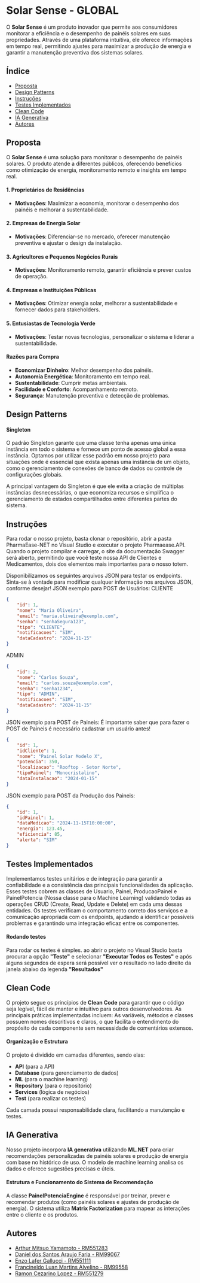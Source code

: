 
# Solar Sense - GLOBAL

O **Solar Sense** é um produto inovador que permite aos consumidores monitorar a eficiência e o desempenho de painéis solares em suas propriedades. Através de uma plataforma intuitiva, ele oferece informações em tempo real, permitindo ajustes para maximizar a produção de energia e garantir a manutenção preventiva dos sistemas solares.

## Índice

- [Proposta](#proposta)
- [Design Patterns](#design-patterns)
- [Instruções](#instruções)
- [Testes Implementados](#testes-implementados)
- [Clean Code](#clean-code)
- [IA Generativa](#ia-generativa)
- [Autores](#autores)

## Proposta

O **Solar Sense** é uma solução para monitorar o desempenho de painéis solares. O produto atende a diferentes públicos, oferecendo benefícios como otimização de energia, monitoramento remoto e insights em tempo real.

#### 1. **Proprietários de Residências**
- **Motivações**: Maximizar a economia, monitorar o desempenho dos painéis e melhorar a sustentabilidade.
  
#### 2. **Empresas de Energia Solar**
- **Motivações**: Diferenciar-se no mercado, oferecer manutenção preventiva e ajustar o design da instalação.

#### 3. **Agricultores e Pequenos Negócios Rurais**
- **Motivações**: Monitoramento remoto, garantir eficiência e prever custos de operação.

#### 4. **Empresas e Instituições Públicas**
- **Motivações**: Otimizar energia solar, melhorar a sustentabilidade e fornecer dados para stakeholders.

#### 5. **Entusiastas de Tecnologia Verde**
- **Motivações**: Testar novas tecnologias, personalizar o sistema e liderar a sustentabilidade.

#### Razões para Compra
- **Economizar Dinheiro**: Melhor desempenho dos painéis.
- **Autonomia Energética**: Monitoramento em tempo real.
- **Sustentabilidade**: Cumprir metas ambientais.
- **Facilidade e Conforto**: Acompanhamento remoto.
- **Segurança**: Manutenção preventiva e detecção de problemas.


## Design Patterns

#### **Singleton**
O padrão Singleton garante que uma classe tenha apenas uma única instância em todo o sistema e fornece um ponto de acesso global a essa instância. Optamos por utilizar esse padrão em nosso projeto para situações onde é essencial que exista apenas uma instância de um objeto, como o gerenciamento de conexões de banco de dados ou controle de configurações globais.



A principal vantagem do Singleton é que ele evita a criação de múltiplas instâncias desnecessárias, o que economiza recursos e simplifica o gerenciamento de estados compartilhados entre diferentes partes do sistema.

## Instruções
Para rodar o nosso projeto, basta clonar o repositório, abrir a pasta PharmaEase-NET no Visual Studio e executar o projeto Pharmaease.API. Quando o projeto compilar e carregar, o site da documentação Swagger será aberto, permitindo que você teste nossa API de Clientes e Medicamentos, dois dos elementos mais importantes para o nosso totem.

Disponibilizamos os seguintes arquivos JSON para testar os endpoints. Sinta-se à vontade para modificar qualquer informação nos arquivos JSON, conforme desejar!
JSON exemplo para POST de Usuários:
CLIENTE
```json
{
    "id": 1,
    "nome": "Maria Oliveira",
    "email": "maria.oliveira@exemplo.com",
    "senha": "senhaSegura123",
    "tipo": "CLIENTE",
    "notificacoes": "SIM",
    "dataCadastro": "2024-11-15"
}
```
ADMIN
```json
{
    "id": 2,
    "nome": "Carlos Souza",
    "email": "carlos.souza@exemplo.com",
    "senha": "senha1234",
    "tipo": "ADMIN",
    "notificacoes": "SIM",
    "dataCadastro": "2024-11-15"
}
```


JSON exemplo para POST de Paineis:
É importante saber que para fazer o POST de Paineis é necessário cadastrar um usuário antes!
```json
{
    "id": 1,
    "idCliente": 1,
    "nome": "Painel Solar Modelo X",
    "potencia": 350,
    "localizacao": "Rooftop - Setor Norte",
    "tipoPainel": "Monocristalino",
    "dataInstalacao": "2024-01-15"
}
```

JSON exemplo para POST da Produção dos Paineis:
```json
{
    "id": 1,
    "idPainel": 1,
    "dataMedicao": "2024-11-15T10:00:00",
    "energia": 123.45,
    "eficiencia": 85,
    "alerta": "SIM"
}
```

## Testes Implementados

Implementamos testes unitários e de integração para garantir a confiabilidade e a consistência das principais funcionalidades da aplicação. Esses testes cobrem as classes de Usuario, Painel, ProducaoPainel e PainelPotencia (Nossa classe para o Machine Learning) validando todas as operações CRUD (Create, Read, Update e Delete) em cada uma dessas entidades. Os testes verificam o comportamento correto dos serviços e a comunicação apropriada com os endpoints, ajudando a identificar possíveis problemas e garantindo uma integração eficaz entre os componentes.

#### **Rodando testes**

Para rodar os testes é simples. ao abrir o projeto no Visual Studio basta procurar a opção **"Teste"** e selecionar **"Executar Todos os Testes"** e após alguns segundos de espera será possível ver o resultado no lado direito da janela abaixo da legenda **"Resultados"**


## Clean Code

O projeto segue os princípios de **Clean Code** para garantir que o código seja legível, fácil de manter e intuitivo para outros desenvolvedores. As principais práticas implementadas incluem:
As variáveis, métodos e classes possuem nomes descritivos e claros, o que facilita  o entendimento do propósito de cada componente sem necessidade de comentários extensos.

#### **Organização e Estrutura** 

O projeto é dividido em camadas diferentes, sendo elas:
 
- **API** (para a API)
- **Database** (para gerenciamento de dados)
- **ML** (para o machine learning) 
- **Repository** (para o repositório)
- **Services** (lógica de negócios)
- **Test** (para realizar os testes) 

Cada camada possui responsabilidade clara, facilitando a manutenção e testes.

## IA Generativa

Nosso projeto incorpora **IA generativa** utilizando **ML.NET** para criar recomendações personalizadas de painéis solares e produção de energia com base no histórico de uso. O modelo de machine learning analisa os dados e oferece sugestões precisas e úteis.

#### Estrutura e Funcionamento do Sistema de Recomendação

A classe **PainelPotenciaEngine** é responsável por treinar, prever e recomendar produtos (como painéis solares e ajustes de produção de energia). O sistema utiliza **Matrix Factorization** para mapear as interações entre o cliente e os produtos.

## Autores

- [Arthur Mitsuo Yamamoto - RM551283](https://github.com/ArthurMitsuoYamamoto)
- [Daniel dos Santos Araujo Faria - RM99067](https://github.com/DanielAraujoFaria)
- [Enzo Lafer Gallucci - RM551111](https://github.com/EnzoLafer)
- [Francineldo Luan Martins Alvelino - RM99558](https://github.com/FrancineldoLuan)
- [Ramon Cezarino Lopez - RM551279](https://github.com/RamonCezarinoLopez)
